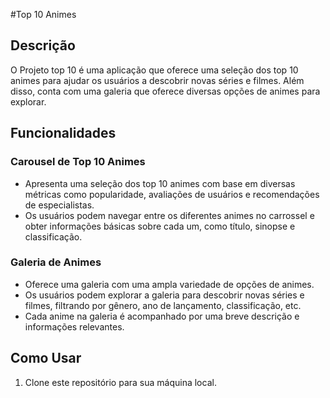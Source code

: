 #Top 10 Animes

## Descrição
O Projeto top 10 é uma aplicação que oferece uma seleção dos top 10 animes para ajudar os usuários a descobrir novas séries e filmes. Além disso, conta com uma galeria que oferece diversas opções de animes para explorar.

## Funcionalidades

### Carousel de Top 10 Animes
- Apresenta uma seleção dos top 10 animes com base em diversas métricas como popularidade, avaliações de usuários e recomendações de especialistas.
- Os usuários podem navegar entre os diferentes animes no carrossel e obter informações básicas sobre cada um, como título, sinopse e classificação.

### Galeria de Animes
- Oferece uma galeria com uma ampla variedade de opções de animes.
- Os usuários podem explorar a galeria para descobrir novas séries e filmes, filtrando por gênero, ano de lançamento, classificação, etc.
- Cada anime na galeria é acompanhado por uma breve descrição e informações relevantes.

## Como Usar
1. Clone este repositório para sua máquina local.
